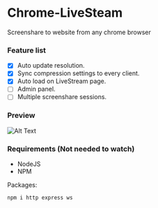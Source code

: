 # Chrome-LiveSteam
Screenshare to website from any chrome browser

### Feature list

- [x] Auto update resolution.
- [x] Sync compression settings to every client.
- [x] Auto load on LiveStream page.
- [ ] Admin panel.
- [ ] Multiple screenshare sessions.

### Preview
![Alt Text](https://i.imgur.com/QtECTkI.gif)

### Requirements (Not needed to watch)
* NodeJS
* NPM

Packages:
```console
npm i http express ws
```
